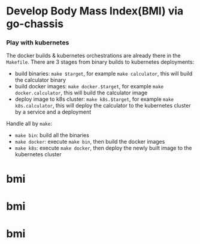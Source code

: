 # Develop Body Mass Index(BMI) via go-chassis


### Play with kubernetes
The docker builds & kubernetes orchestrations are already there in the `Makefile`. There are 3 stages from binary builds to kubernetes deployments:
- build binaries: `make $target`, for example `make calculator`, this will build the calculator binary
- build docker images: `make docker.$target`, for example `make docker.calculator`, this will build the calculator image
- deploy image to k8s cluster: `make k8s.$target`, for example `make k8s.calculator`, this will deploy the calculator to the kubernetes cluster by a service and a deployment

Handle all by `make`:
- `make bin`: build all the binaries
- `make docker`: execute `make bin`, then build the docker images
- `make k8s`: execute `make docker`, then deploy the newly built image to the kubernetes cluster

# bmi
# bmi
# bmi
